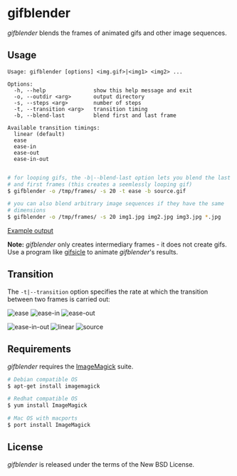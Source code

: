 gifblender
==========

*gifblender* blends the frames of animated gifs and other image sequences.


Usage
-----

    Usage: gifblender [options] <img.gif>|<img1> <img2> ...

    Options:
      -h, --help               show this help message and exit
      -o, --outdir <arg>       output directory
      -s, --steps <arg>        number of steps
      -t, --transition <arg>   transition timing
      -b, --blend-last         blend first and last frame

    Available transition timings:
      linear (default)
      ease
      ease-in
      ease-out
      ease-in-out


```bash

# for looping gifs, the -b|--blend-last option lets you blend the last
# and first frames (this creates a seemlessly looping gif)
$ gifblender -o /tmp/frames/ -s 20 -t ease -b source.gif

# you can also blend arbitrary image sequences if they have the same
# dimensions
$ gifblender -o /tmp/frames/ -s 20 img1.jpg img2.jpg img3.jpg *.jpg
```

[Example output][3]

**Note:** *gifblender* only creates intermediary frames - it does not
create gifs. Use a program like [gifsicle][2] to animate
*gifblender*'s results.

Transition
----------

The `-t|--transition` option specifies the rate at which the
transition between two frames is carried out:

![ease][ease]
![ease-in][ease-in]
![ease-out][ease-out]

![ease-in-out][ease-in-out]
![linear][linear]
![source][source]


Requirements
------------

*gifblender* requires the [ImageMagick][1] suite.

```bash
# Debian compatible OS
$ apt-get install imagemagick

# Redhat compatible OS
$ yum install ImageMagick

# Mac OS with macports
$ port install ImageMagick
```


License
-------

*gifblender* is released under the terms of the New BSD License.


[1]: http://www.imagemagick.org/script/index.php
[2]: http://www.lcdf.org/gifsicle/
[3]: https://raw.github.com/gist/3295600/3ff0e9ec916c1275841d96cc3f52fe9de43a6af4/gistfile1.txt
[source]: https://raw.github.com/gvalkov/screenshots/master/gifblender/demo.gif
[ease]: https://raw.github.com/gvalkov/screenshots/master/gifblender/ease.gif
[ease-in]: https://raw.github.com/gvalkov/screenshots/master/gifblender/ease-in.gif
[ease-out]: https://raw.github.com/gvalkov/screenshots/master/gifblender/ease-out.gif
[ease-in-out]: https://raw.github.com/gvalkov/screenshots/master/gifblender/ease-in-out.gif
[linear]: https://raw.github.com/gvalkov/screenshots/master/gifblender/linear.gif
